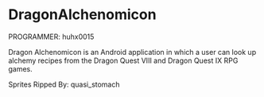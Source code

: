 DragonAlchenomicon
==================

PROGRAMMER: huhx0015

Dragon Alchenomicon is an Android application in which a user can look up alchemy recipes from the Dragon Quest VIII and Dragon Quest IX RPG games.


Sprites Ripped By: quasi_stomach
